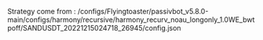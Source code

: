 Strategy come from : /configs/Flyingtoaster/passivbot_v5.8.0-main/configs/harmony/recursive/harmony_recurv_noau_longonly_1.0WE_bwtpoff/SANDUSDT_20221215024718_26945/config.json